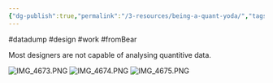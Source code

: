 ```yaml
---
{"dg-publish":true,"permalink":"/3-resources/being-a-quant-yoda/","tags":["gardenEntry"],"noteIcon":""}
---
```


#datadump #design #work #fromBear


Most designers are not capable of analysing quantitive data.

![IMG_4673.PNG](blob:capacitor://localhost/d3954f79-bebe-4686-af07-ab757732f200)
 ![IMG_4674.PNG](blob:capacitor://localhost/f14e4ec0-7e76-4a41-a05a-a42e98a1609a)
 ![IMG_4675.PNG](blob:capacitor://localhost/a6902d2a-73af-4d3b-b5aa-1ed6da9ab8a6)